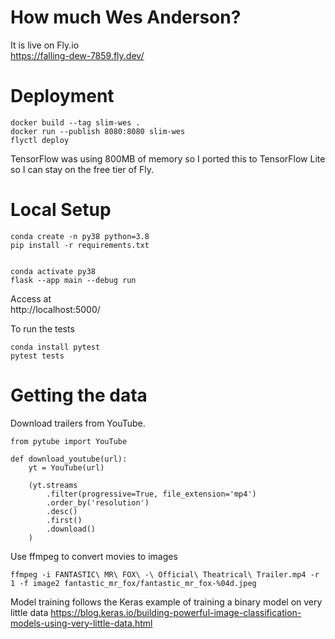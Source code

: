 # How much Wes Anderson?

It is live on Fly.io <br>
https://falling-dew-7859.fly.dev/

# Deployment
```
docker build --tag slim-wes .
docker run --publish 8080:8080 slim-wes
flyctl deploy
```

TensorFlow was using 800MB of memory so I ported this to TensorFlow Lite so I can stay on the free tier of Fly.

# Local Setup 
```
conda create -n py38 python=3.8
pip install -r requirements.txt


conda activate py38
flask --app main --debug run
```

Access at <br>
http://localhost:5000/



To run the tests
```
conda install pytest
pytest tests
```


# Getting the data

Download trailers from YouTube.

```
from pytube import YouTube

def download_youtube(url):
    yt = YouTube(url)

    (yt.streams
        .filter(progressive=True, file_extension='mp4')
        .order_by('resolution')
        .desc()
        .first()
        .download()
    )

```

Use ffmpeg to convert movies to images

`ffmpeg -i FANTASTIC\ MR\ FOX\ -\ Official\ Theatrical\ Trailer.mp4 -r 1 -f image2 fantastic_mr_fox/fantastic_mr_fox-%04d.jpeg`

Model training follows the Keras example of training a binary model on very little data
https://blog.keras.io/building-powerful-image-classification-models-using-very-little-data.html
